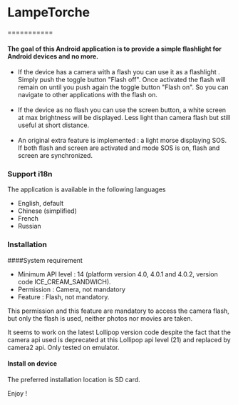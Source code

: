 # LampeTorche
===========

#### The goal of this Android application is to provide a simple flashlight for Android devices and no more.
<ul>

  <li>If the device has a camera with a flash you can use it as a flashlight . Simply push the toggle button "Flash off".
  Once activated the flash will remain on until you push again the toggle button "Flash on". So you can navigate to other 
  applications with the flash on.</li><br>
  
  <li>If the device as no flash you can use the screen button, a white screen at max brightness will be displayed. Less light
  than camera flash but still useful at short distance.</li><br>
  
  <li>An original extra feature is implemented : a light morse displaying SOS.
  If both flash and screen are activated and mode SOS is on, flash and screen are synchronized.</li>
</ul>  
  
### Support i18n
  The application is available in the following languages
  <ul>
    <li> English, default</li>
    <li>Chinese (simplified)</li>
    <li> French</li>
    <li>Russian</li>
  </ul>
  
  
### Installation

####System requirement
<ul>
<li>Minimum API level : 14 (platform version 4.0, 4.0.1 and 4.0.2, version code ICE_CREAM_SANDWICH).</li>
<li>Permission : Camera, not mandatory</li>
<li>Feature : Flash, not mandatory.</li>
</ul>

This permission and this feature are mandatory to access the camera flash, but only the flash is used, neither photos nor 
movies are taken.

It seems to work on the latest Lollipop version code despite the fact that the camera api used is deprecated at this
Lollipop api level (21) and replaced by camera2 api. Only tested on emulator.


#### Install on device

The preferred installation location is SD card.

Enjoy !




  
  
    
  
